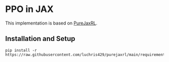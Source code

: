 # PPO in JAX


This implementation is based on [PureJaxRL](https://github.com/luchris429/purejaxrl/blob/main/examples/walkthrough.ipynb). 

##  Installation and Setup
```
pip install -r https://raw.githubusercontent.com/luchris429/purejaxrl/main/requirements.txt
```